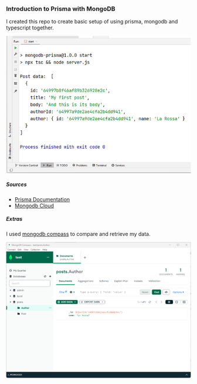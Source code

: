 ### Introduction to Prisma with MongoDB
I created this repo to create basic setup of using prisma, mongodb and typescript together.

![Terminal Output](images/output.png)

##### Sources
- [Prisma Documentation](https://www.prisma.io/docs)
- [Mongodb Cloud](https://cloud.mongodb.com)

##### Extras
I used [mongodb compass](https://www.mongodb.com/products/compass) to compare and retrieve my data.

![Mongodb Compass](images/mongo-compass.png)